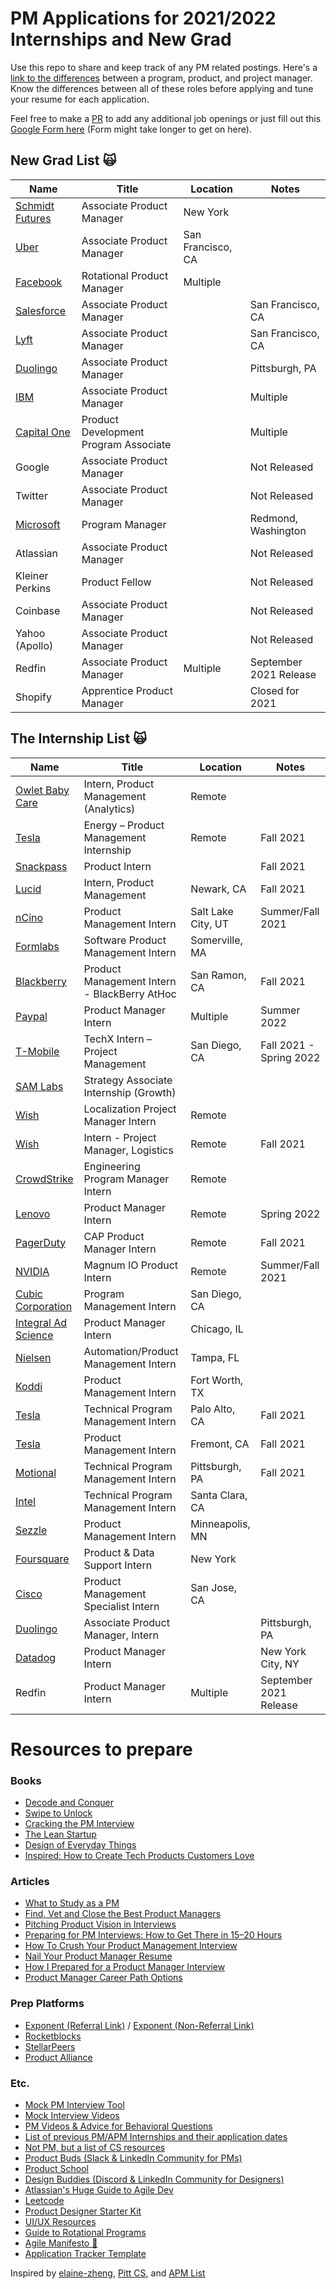 # PM Applications for 2021/2022 Internships and New Grad 

Use this repo to share and keep track of any PM related postings. Here's a [link to the differences](https://www.feedough.com/product-manager-vs-program-manager-vs-project-manager/#:~:text=To%20summarise%2C,on%20How%20of%20a%20product.) between a program, product, and project manager. Know the differences between all of these roles before applying and tune your resume for each application.

Feel free to make a [PR](https://github.com/leestanley/pm-openings2022/pulls) to add any additional job openings or just fill out this [Google Form here](https://forms.gle/sGZSvwWt2YRGdeJK9) (Form might take longer to get on here). 

## New Grad List 🙀

| Name  | Title  |  Location |  Notes |
|---|---|---|---|
|[Schmidt Futures](https://schmidtfutures.com/our-method/careers/associate-product-manager-2022/)| Associate Product Manager | New York | |
|[Uber](https://www.uber.com/careers/apply/interstitial/105885)| Associate Product Manager | San Francisco, CA | |
|[Facebook](https://www.fbrpms.com/apply)| Rotational Product Manager | Multiple | |
|[Salesforce](https://salesforce.wd1.myworkdayjobs.com/en-US/External_Career_Site/job/California---San-Francisco/Associate-Product-Manager--APM-_JR106327-1)| Associate Product Manager | | San Francisco, CA |
|[Lyft](https://boards.greenhouse.io/lyft/jobs/5421099002?gh_jid=5421099002)| Associate Product Manager | | San Francisco, CA |
|[Duolingo](https://boards.greenhouse.io/duolingo/jobs/5445792002)| Associate Product Manager | | Pittsburgh, PA |
|[IBM](https://careers.ibm.com/job/13546029/associate-product-manager-program-2022-remote/?codes=IBM_CareerWebSite)| Associate Product Manager | | Multiple |
|[Capital One](https://campus.capitalone.com/job/mclean/product-development-program-associate-2022/1786/19642564)| Product Development Program Associate | | Multiple |
|Google| Associate Product Manager | | Not Released |
|Twitter| Associate Product Manager | | Not Released |
|[Microsoft](https://careers.microsoft.com/us/en/job/1085297)| Program Manager | | Redmond, Washington |
|Atlassian| Associate Product Manager | | Not Released |
|Kleiner Perkins| Product Fellow | | Not Released ||LinkedIn| Associate Product Manager | | Not Released |
|Coinbase| Associate Product Manager | | Not Released |
|Yahoo (Apollo)| Associate Product Manager | | Not Released |
|Redfin| Associate Product Manager | Multiple | September 2021 Release |
|Shopify| Apprentice Product Manager | | Closed for 2021 |


## The Internship List 🙀

| Name  | Title  |  Location |  Notes |
|---|---|---|---|
|[Owlet Baby Care](https://boards.greenhouse.io/owletbabycare/jobs/4055801004?s=LinkedIn&source=LinkedIn)| Intern, Product Management (Analytics) | Remote | 
|[Tesla](https://www.tesla.com/careers/search/job/energy-product-management-internship-fall-2021-91829?source=LinkedIn)| Energy – Product Management Internship | Remote | Fall 2021 |
|[Snackpass](https://jobs.lever.co/snackpass/5615cf85-adec-4b8f-8ed3-76cd2a0078cb)| Product Intern | | Fall 2021 | 
|[Lucid](https://jobs.lever.co/lucidmotors/94895763-bfcc-4994-b30c-ac9f62d1d650?lever-origin=applied&lever-source%255B%255D=LinkedIn&lever-source=LinkedInJobs)| Intern, Product Management | Newark, CA | Fall 2021 |
|[nCino](https://ncino.wd5.myworkdayjobs.com/en-US/nCinoCareers/job/Salt-Lake-City-UT/Product-Management-Intern---Summer-2021---Salt-Lake-City_R2088?source=Linkedin)| Product Management Intern | Salt Lake City, UT | Summer/Fall 2021 |
|[Formlabs](https://careers.formlabs.com/job/3198113/apply/?gh_jid=3198113&gh_src=74d12b151us)| Software Product Management Intern | Somerville, MA | |
|[Blackberry](https://bb.wd3.myworkdayjobs.com/Student/job/San-Ramon-California/Product-Management-Intern---BlackBerry-AtHoc---Intern---Fall-Term_20210592)| Product Management Intern - BlackBerry AtHoc | San Ramon, CA | Fall 2021 |
|[Paypal](https://wd1.myworkdaysite.com/recruiting/paypal/jobs/job/San-Jose-CA/Product-Manager-Intern_R0075287?Codes=W-LINKEDIN)| Product Manager Intern | Multiple | Summer 2022 |
|[T-Mobile](https://www.tmobile.careers/job-details/13090202/techx-intern-project-management-san-diego-ca/?utm_medium=%2522mcloud%252Djobads%2522&utm_campaign=Exclusions&utm_content=TechX%2520Intern%2520%252D%2520Project%2520Management&utm_term=680421)| TechX Intern – Project Management | San Diego, CA | Fall 2021 - Spring 2022 |
|[SAM Labs](https://boards.greenhouse.io/samlabs/jobs/3227804?gh_jid=3227804&gh_src=53e922201us)| Strategy Associate Internship (Growth) | | |
|[Wish](https://jobs.smartrecruiters.com/Wish/743999757085649-localization-project-manager-intern)| Localization Project Manager Intern | Remote | |
|[Wish](https://jobs.smartrecruiters.com/Wish/743999748339491-intern-project-manager-logistics-fall-2021-)| Intern - Project Manager, Logistics | Remote | Fall 2021 |
|[CrowdStrike](https://crowdstrike.wd5.myworkdayjobs.com/crowdstrikecareers/job/USA---Remote/Engineering-Program-Manager-Intern--Remote-_R4109?source=tmp_link&dclid=CIaknIaR4fECFcZ6YgodEscB8g)| Engineering Program Manager Intern | Remote | |
|[Lenovo](https://jobs.lenovo.com/en_US/careers/ApplicationMethods?jobId=25913)| Product Manager Intern | Remote | Spring 2022 |
|[PagerDuty](https://boards.greenhouse.io/pagerduty/jobs/4055753004?s=LinkedIn&source=LinkedIn)| CAP Product Manager Intern | Remote | Fall 2021 |
|[NVIDIA](https://nvidia.wd5.myworkdayjobs.com/NVIDIAExternalCareerSite/job/US-CA-Remote/Magnum-IO-Product-Intern---Summer-Fall-2021_JR1942033-1?source=jobboardlinkedin)| Magnum IO Product Intern | Remote | Summer/Fall 2021 |
|[Cubic Corporation](https://cubic.wd1.myworkdayjobs.com/en-US/cubic_USA_careers/job/USA-San-Diego-CA-HQ/Program-Management-Intern_REQ_28709)| Program Management Intern | San Diego, CA | |
|[Integral Ad Science](https://integralads.com/about-ias/careers/job-openings/?gh_jid=3319550&gh_src=6e382d8d1us)| Product Manager Intern | Chicago, IL | |
|[Nielsen](https://jobs.nielsen.com/job/Tampa-FL-33601/738654400/?src=JB-10001)| Automation/Product Management Intern | Tampa, FL | |
|[Koddi](https://jobs.lever.co/koddi/8c58bb77-9eb1-40ba-99d1-0490cc07eb93)| Product Management Intern | Fort Worth, TX | |
|[Tesla](https://www.tesla.com/careers/search/job/energy-technical-program-management-internship-fall-2021-80328)| Technical Program Management Intern | 	Palo Alto, CA | Fall 2021 |
|[Tesla](https://www.tesla.com/careers/search/job/applications-engineering-product-management-internship-fall-2021-80368)| Product Management Intern | Fremont, CA | Fall 2021 |
|[Motional](https://boards.greenhouse.io/motional/jobs/4623928003?gh_src=d5b9c08a3us)| Technical Program Management Intern | Pittsburgh, PA | Fall 2021 |
|[Intel](https://jobs.intel.com/ShowJob/Id/2958460/Intern%20%20%20Technical%20Program%20Management)| Technical Program Management Intern | Santa Clara, CA | |
|[Sezzle](https://boards.greenhouse.io/sezzle/jobs/4645961003?gh_src=6d383ce23us)| Product Management Intern | Minneapolis, MN | |
|[Foursquare](https://boards.greenhouse.io/foursquare26/jobs/2233480?gh_src=5ce553f31&s=LinkedIn&source=LinkedIn)| Product & Data Support Intern | New York | |
|[Cisco](https://jobs.cisco.com/jobs/ProjectDetail/Product-Management-Specialist-Intern-United-States/1338685)| Product Management Specialist Intern | San Jose, CA | |
|[Duolingo](https://boards.greenhouse.io/duolingo/jobs/5445799002)| Associate Product Manager, Intern | | Pittsburgh, PA |
|[Datadog](https://www.datadoghq.com/careers/detail/?gh_jid=3337984&gh_src=8363eca61)| Product Manager Intern | | New York City, NY |
|Redfin| Product Manager Intern | Multiple | September 2021 Release |

# Resources to prepare
### Books
- [Decode and Conquer](https://www.amazon.com/Decode-Conquer-Answers-Management-Interviews/dp/0615930417)
- [Swipe to Unlock](https://www.amazon.com/Swipe-Unlock-Technology-Business-Strategy/dp/1976182190/ref=sr_1_3?dchild=1&keywords=swipe+to+unlock&qid=1596561952&s=books&sr=1-3)
- [Cracking the PM Interview](https://www.amazon.com/Cracking-PM-Interview-Product-Technology/dp/0984782818/ref=sr_1_3?dchild=1&keywords=cracking+the+pm+interview&qid=1596561986&s=books&sr=1-3)
- [The Lean Startup](https://www.amazon.com/Lean-Startup-Entrepreneurs-Continuous-Innovation/dp/0307887898/ref=sr_1_3?dchild=1&keywords=lean+startup&qid=1596562230&sr=8-3)
- [Design of Everyday Things](https://www.amazon.com/Design-Everyday-Things-Revised-Expanded/dp/0465050654)
- [Inspired: How to Create Tech Products Customers Love](https://www.amazon.com/INSPIRED-Create-Tech-Products-Customers/dp/1119387507)

### Articles
- [What to Study as a PM](https://medium.com/productvision/what-to-study-as-a-pm-the-4-pillars-and-roof-of-product-management-knowledge-818638cc7938)
- [Find, Vet and Close the Best Product Managers](https://firstround.com/review/find-vet-and-close-the-best-product-managers-heres-how/)
- [Pitching Product Vision in Interviews](https://blog.tryexponent.com/how-to-pitch-your-product-vision-in-product-management-interviews/)
- [Preparing for PM Interviews: How to Get There in 15–20 Hours](https://medium.com/pminsider/preparing-for-pm-interviews-how-to-get-there-in-15-20-hours-193f6fcbf606)
- [How To Crush Your Product Management Interview](https://medium.com/open-product-management/how-to-crush-your-product-management-interview-ultimate-guide-for-all-aspiring-pms-8c6172ed697c)
- [Nail Your Product Manager Resume](https://medium.com/teamcandor/nail-your-product-manager-resume-ff7484835c81)
- [How I Prepared for a Product Manager Interview](https://medium.com/@diemkay/how-i-prepared-for-a-product-manager-interview-26122f2c80ba)
- [Product Manager Career Path Options](https://medium.com/pminsider/product-manager-career-paths-8c0f2a92d98e)

### Prep Platforms
- [Exponent (Referral Link)](https://www.tryexponent.com/refer/vbmgq) / [Exponent (Non-Referral Link)](https://www.tryexponent.com)
- [Rocketblocks](https://www.rocketblocks.me/)
- [StellarPeers](https://stellarpeers.com/)
- [Product Alliance](https://www.productalliance.com/)

### Etc.
- [Mock PM Interview Tool](https://thepminterview.com/)
- [Mock Interview Videos](https://www.youtube.com/c/ExponentTV/videos)
- [PM Videos & Advice for Behavioral Questions](https://www.youtube.com/c/JeffHSipe/videos)
- [List of previous PM/APM Internships and their application dates](https://docs.google.com/spreadsheets/d/1ZmDio9v-x8nWUDNGCNfpiCOtWjqn41fAFiKWX0SqNfI/edit#gid=39989556)
- [Not PM, but a list of CS resources](https://docs.google.com/document/d/1VL3GqkwWWjXuK6MHGxGq81sOf0GJRr8Gxn5dlcHBXVk/edit)
- [Product Buds (Slack & LinkedIn Community for PMs)](https://www.linkedin.com/company/productbuds/)
- [Product School](https://www.facebook.com/productschool/)
- [Design Buddies (Discord & LinkedIn Community for Designers)](https://designbuddies.community/)
- [Atlassian's Huge Guide to Agile Dev](https://www.atlassian.com/agile)
- [Leetcode](https://leetcode.com/)
- [Product Designer Starter Kit](https://docs.google.com/document/d/15PkJm4uJmaK5ehOoW0TnTaOVgDh9BJwOgpv9mYvBPpE/edit)
- [UI/UX Resources](https://docs.google.com/document/d/1B9-cZVALFTpLYcDJYpXq8D77jpv1JGK3gFcUE4Sl2Bg/edit#heading=h.h8zqss5a316c)
- [Guide to Rotational Programs](https://productschool.com/blog/product-management-2/apm-programs/)
- [Agile Manifesto 🙏](https://agilemanifesto.org/)
- [Application Tracker Template](https://docs.google.com/spreadsheets/d/1AXOPQO9aMW6_DQOFy5_KKLA8LZzPkEQhmhJhc7RSXrQ/edit#gid=0)

Inspired by [elaine-zheng](https://github.com/elaine-zheng/summer2020internships), [Pitt CS](https://github.com/Pitt-CSC/Summer2021-Internships/blob/master/README.md), and [APM List](https://apmlist.com/)
